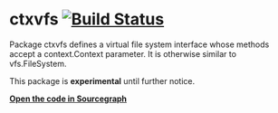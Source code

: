 # ctxvfs [![Build Status](https://travis-ci.org/sourcegraph/ctxvfs.svg)](https://travis-ci.org/sourcegraph/ctxvfs)

Package ctxvfs defines a virtual file system interface whose methods accept a context.Context parameter. It is otherwise similar to vfs.FileSystem.

This package is **experimental** until further notice.

[**Open the code in Sourcegraph**](https://sourcegraph.com/github.com/sourcegraph/ctxvfs)


